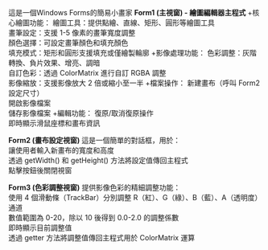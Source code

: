 這是一個Windows Forms的簡易小畫家
**Form1 (主視窗) - 繪圖編輯器主程式**
+核心繪圖功能：
繪圖工具：提供點繪、直線、矩形、圓形等繪圖工具\
畫筆設定：支援 1-5 像素的畫筆寬度調整\
顏色選擇：可設定畫筆顏色和填充顏色\
填充模式：矩形和圓形支援填充或僅繪製輪廓
+影像處理功能：
色彩調整：灰階轉換、負片效果、增亮、調暗\
自訂色彩：透過 ColorMatrix 進行自訂 RGBA 調整\
影像縮放：支援影像放大 2 倍或縮小至一半
+檔案操作：
新建畫布（呼叫 Form2 設定尺寸）\
開啟影像檔案\
儲存影像檔案
+編輯功能：
復原/取消復原操作\
即時顯示滑鼠座標和畫布資訊

**Form2 (畫布設定視窗)**
這是一個簡單的對話框，用於：\
讓使用者輸入新畫布的寬度和高度\
透過 getWidth() 和 getHeight() 方法將設定值傳回主程式\
點擊按鈕後關閉視窗

**Form3 (色彩調整視窗)**
提供影像色彩的精細調整功能：\
使用 4 個滑動條（TrackBar）分別調整 R（紅）、G（綠）、B（藍）、A（透明度） 通道\
數值範圍為 0-20，除以 10 後得到 0.0-2.0 的調整係數\
即時顯示目前調整值\
透過 getter 方法將調整值傳回主程式用於 ColorMatrix 運算
